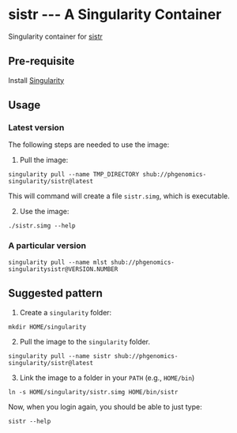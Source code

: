 # sistr --- A Singularity Container

Singularity container for [sistr](https://github.com/peterk87/sistr_cmd)

## Pre-requisite

Install [Singularity](http://singularity.lbl.gov/docs-installation)

## Usage

### Latest version

The following steps are needed to use the image:

1. Pull the image:

```
singularity pull --name TMP_DIRECTORY shub://phgenomics-singularity/sistr@latest
```
This will command will create a file `sistr.simg`, which is executable.

2. Use the image:
```
./sistr.simg --help
```

### A particular version

```
singularity pull --name mlst shub://phgenomics-singularitysistr@VERSION.NUMBER
```

## Suggested pattern

1. Create a `singularity` folder:

```
mkdir HOME/singularity
```

2. Pull the image to the `singularity` folder.

```
singularity pull --name sistr shub://phgenomics-singularity/sistr@latest
```

3. Link the image to a folder in your `PATH` (e.g., `HOME/bin`)

```
ln -s HOME/singularity/sistr.simg HOME/bin/sistr
```

Now, when you login again, you should be able to just type:

```
sistr --help
```
